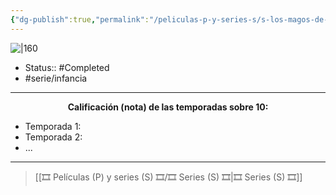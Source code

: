 ```yaml
---
{"dg-publish":true,"permalink":"/peliculas-p-y-series-s/s-los-magos-de-waverly-place/"}
---
```



![|160](https://m.media-amazon.com/images/M/MV5BZGYzMjA3MjQtZjkwMi00N2RmLTgyNTktYjk4OTAwNzUyNmVjL2ltYWdlL2ltYWdlXkEyXkFqcGdeQXVyMTEwMTkwOTI@._V1_SX300.jpg)

- Status:: #Completed 
- #serie/infancia 

---

**<center>Calificación (nota) de las temporadas sobre 10:</center>**

- Temporada 1: 
- Temporada 2: 
- ...

---

> [[🎞️ Películas (P) y series (S) 🎞️/🎞️ Series (S) 🎞️\|🎞️ Series (S) 🎞️]]